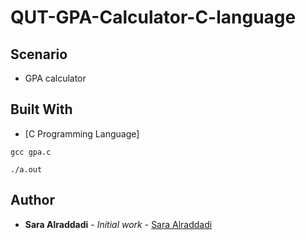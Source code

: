 # QUT-GPA-Calculator-C-language

## Scenario

* GPA calculator


## Built With
 * [C Programming Language]
 
```
gcc gpa.c

./a.out
```

## Author

* **Sara Alraddadi** - *Initial work* - [Sara Alraddadi](https://github.com/Sara-Alraddadi)


